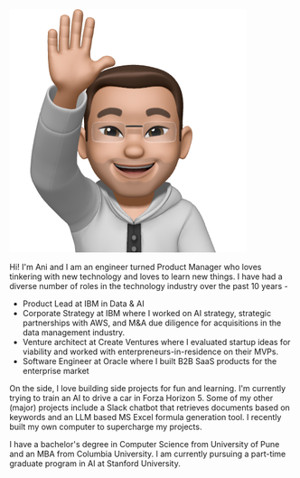![](images/anij-memoji.png)

Hi! I'm Ani and I am an engineer turned Product Manager who loves tinkering with new technology and loves to learn new things.
I have had a diverse number of roles in the technology industry over the past 10 years - 
- Product Lead at IBM in Data & AI
- Corporate Strategy at IBM where I worked on AI strategy, strategic partnerships with AWS, and M&A due diligence for acquisitions in the data management industry.
- Venture architect at Create Ventures where I evaluated startup ideas for viability and worked with enterpreneurs-in-residence on their MVPs.
- Software Engineer at Oracle where I built B2B SaaS products for the enterprise market

On the side, I love building side projects for fun and learning. I'm currently trying to train an AI to drive a car in Forza Horizon 5. Some of my other (major) projects include a Slack chatbot that retrieves documents based on keywords and an LLM based MS Excel formula generation tool. I recently built my own computer to supercharge my projects.

I have a bachelor's degree in Computer Science from University of Pune and an MBA from Columbia University. I am currently pursuing a part-time graduate program in AI at Stanford University.